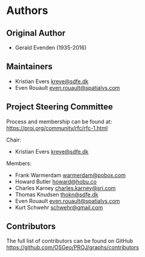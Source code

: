 # Authors

## Original Author

- Gerald Evenden (1935-2016)

## Maintainers

- Kristian Evers <kreve@sdfe.dk>
- Even Rouault <even.rouault@spatialys.com>

## Project Steering Committee

Process and membership can be found at:
<https://proj.org/community/rfc/rfc-1.html>

Chair:

- Kristian Evers <kreve@sdfe.dk>

Members:

- Frank Warmerdam <warmerdam@pobox.com>
- Howard Butler <howard@hobu.co>
- Charles Karney <charles.karney@sri.com>
- Thomas Knudsen <thokn@sdfe.dk>
- Even Rouault <even.rouault@spatialys.com>
- Kurt Schwehr <schwehr@gmail.com>

## Contributors

The full list of contributors can be found on GitHub
<https://github.com/OSGeo/PROJ/graphs/contributors>
